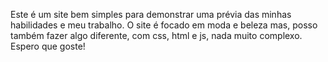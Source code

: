 Este é um site bem simples para demonstrar uma prévia das minhas habilidades e meu trabalho.
O site é focado em moda e beleza mas, posso também fazer algo diferente, com css, html e js, nada muito complexo.
Espero que goste!